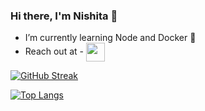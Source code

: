 ### Hi there, I'm Nishita 👋

- I’m currently learning Node and Docker 🌱
- Reach out at - <a href="https://www.linkedin.com/in/nishita-vaddem/"><img align="center" width="30px" src="https://img.icons8.com/fluent/48/4a90e2/linkedin.png" /></a>

[![GitHub Streak](https://github-readme-streak-stats.herokuapp.com/?user=nishitav19&theme=vision-friendly-dark)](https://github.com/DenverCoder1/github-readme-streak-stats)

[![Top Langs](https://github-readme-stats.vercel.app/api/top-langs/?username=nishitav19&layout=compact&theme=vision-friendly-dark&hide=Jupyter%20Notebook)](https://github.com/anuraghazra/github-readme-stats)


<!--
- 🔭 I’m currently working on ...
- 🌱 I’m currently learning ...
- 👯 I’m looking to collaborate on ...
- 🤔 I’m looking for help with ...
- 💬 Ask me about ...
- 📫 How to reach me: ...
- 😄 Pronouns: ...
- ⚡ Fun fact: ...
-->
